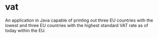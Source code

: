 # vat
An application in Java capable of printing out three EU countries with the lowest and three EU countries with the highest standard VAT rate as of today within the EU.
